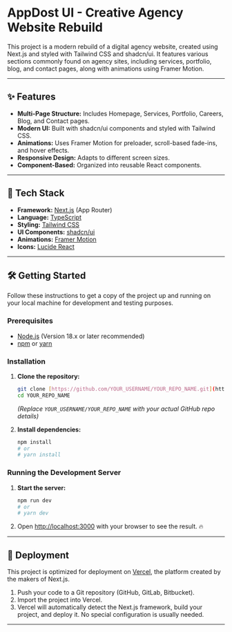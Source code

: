 # AppDost UI - Creative Agency Website Rebuild

This project is a modern rebuild of a digital agency website, created using Next.js and styled with Tailwind CSS and shadcn/ui. It features various sections commonly found on agency sites, including services, portfolio, blog, and contact pages, along with animations using Framer Motion.

---

## ✨ Features

* **Multi-Page Structure:** Includes Homepage, Services, Portfolio, Careers, Blog, and Contact pages.
* **Modern UI:** Built with shadcn/ui components and styled with Tailwind CSS.
* **Animations:** Uses Framer Motion for preloader, scroll-based fade-ins, and hover effects.
* **Responsive Design:** Adapts to different screen sizes.
* **Component-Based:** Organized into reusable React components.

---

## 🚀 Tech Stack

* **Framework:** [Next.js](https://nextjs.org/) (App Router)
* **Language:** [TypeScript](https://www.typescriptlang.org/)
* **Styling:** [Tailwind CSS](https://tailwindcss.com/)
* **UI Components:** [shadcn/ui](https://ui.shadcn.com/)
* **Animations:** [Framer Motion](https://www.framer.com/motion/)
* **Icons:** [Lucide React](https://lucide.dev/)

---

## 🛠️ Getting Started

Follow these instructions to get a copy of the project up and running on your local machine for development and testing purposes.

### Prerequisites

* [Node.js](https://nodejs.org/) (Version 18.x or later recommended)
* [npm](https://www.npmjs.com/) or [yarn](https://yarnpkg.com/)

### Installation

1.  **Clone the repository:**
    ```bash
    git clone [https://github.com/YOUR_USERNAME/YOUR_REPO_NAME.git](https://github.com/YOUR_USERNAME/YOUR_REPO_NAME.git)
    cd YOUR_REPO_NAME
    ```
    *(Replace `YOUR_USERNAME/YOUR_REPO_NAME` with your actual GitHub repo details)*

2.  **Install dependencies:**
    ```bash
    npm install
    # or
    # yarn install
    ```

### Running the Development Server

1.  **Start the server:**
    ```bash
    npm run dev
    # or
    # yarn dev
    ```

2.  Open [http://localhost:3000](http://localhost:3000) with your browser to see the result. 🔥

---

## 🚢 Deployment

This project is optimized for deployment on [Vercel](https://vercel.com/), the platform created by the makers of Next.js.

1.  Push your code to a Git repository (GitHub, GitLab, Bitbucket).
2.  Import the project into Vercel.
3.  Vercel will automatically detect the Next.js framework, build your project, and deploy it. No special configuration is usually needed.

---
